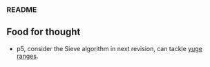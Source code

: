 ### README ###







## Food for thought ##
* p5, consider the Sieve algorithm in next revision, can tackle [yuge ranges][].

    [yuge ranges]: https://stackoverflow.com/a/11493585

